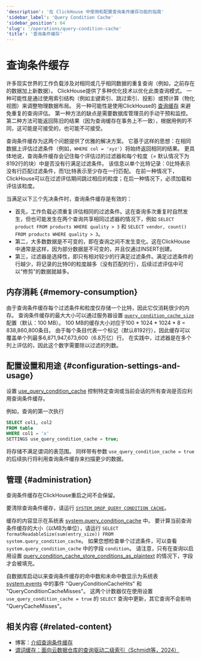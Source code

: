 ```yaml
---
'description': '在 ClickHouse 中使用和配置查询条件缓存功能的指南'
'sidebar_label': 'Query Condition Cache'
'sidebar_position': 64
'slug': '/operations/query-condition-cache'
'title': '查询条件缓存'
---
```



# 查询条件缓存

许多现实世界的工作负载涉及对相同或几乎相同数据的重复查询（例如，之前存在的数据加上新数据）。
ClickHouse提供了多种优化技术以优化此类查询模式。
一种可能性是通过使用索引结构（例如主键索引、跳过索引、投影）或预计算（物化视图）来调整物理数据布局。
另一种可能性是使用ClickHouse的 [查询缓存](query-cache.md) 来避免重复的查询评估。
第一种方法的缺点是需要数据库管理员的手动干预和监控。
第二种方法可能返回陈旧的结果（因为查询缓存在事务上不一致），根据用例的不同，这可能是可接受的，也可能不可接受。

查询条件缓存为这两个问题提供了优雅的解决方案。
它基于这样的思想：在相同数据上评估过滤条件（例如，`WHERE col = 'xyz'`）将始终返回相同的结果。
更具体地说，查询条件缓存会记住每个评估过的过滤器和每个粒度（= 默认情况下为8192行的块）中是否没有行满足过滤条件。
该信息以单个比特记录：0比特表示没有行匹配过滤条件，而1比特表示至少存在一行匹配。
在前一种情况下，ClickHouse可以在过滤评估期间跳过相应的粒度；在后一种情况下，必须加载和评估该粒度。

当满足以下三个先决条件时，查询条件缓存是有效的：
- 首先，工作负载必须重复评估相同的过滤条件。这在查询多次重复时自然发生，但也可能发生在两个查询共享相同过滤器的情况下，例如 `SELECT product FROM products WHERE quality > 3` 和 `SELECT vendor, count() FROM products WHERE quality > 3`。
- 第二，大多数数据是不可变的，即在查询之间不发生变化。这在ClickHouse中通常是这样，因为部分数据是不可变的，并且仅通过INSERT创建。
- 第三，过滤器是选择性，即只有相对较少的行满足过滤条件。满足过滤条件的行越少，将记录的比特0的粒度越多（没有匹配的行），后续过滤评估中可以“修剪”的数据就越多。

## 内存消耗 {#memory-consumption}

由于查询条件缓存每个过滤条件和粒度仅存储一个比特，因此它仅消耗很少的内存。
查询条件缓存的最大大小可以通过服务器设置 [`query_condition_cache_size`](server-configuration-parameters/settings.md#query_condition_cache_size) 配置（默认：100 MB）。
100 MB的缓存大小对应于100 * 1024 * 1024 * 8 = 838,860,800条目。
由于每个条目代表一个标记（默认8192行），因此缓存可以覆盖单个列最多6,871,947,673,600（6.8万亿）行。
在实践中，过滤器是在多个列上评估的，因此这个数字需要除以过滤的列数。

## 配置设置和用途 {#configuration-settings-and-usage}

设置 [use_query_condition_cache](settings/settings#use_query_condition_cache) 控制特定查询或当前会话的所有查询是否应利用查询条件缓存。

例如，查询的第一次执行

```sql
SELECT col1, col2
FROM table
WHERE col1 = 'x'
SETTINGS use_query_condition_cache = true;
```

将存储不满足谓词的表范围。
同样带有参数 `use_query_condition_cache = true` 的后续执行将利用查询条件缓存来扫描更少的数据。

## 管理 {#administration}

查询条件缓存在ClickHouse重启之间不会保留。

要清除查询条件缓存，请运行 [`SYSTEM DROP QUERY CONDITION CACHE`](../sql-reference/statements/system.md#drop-query-condition-cache)。

缓存的内容显示在系统表 [system.query_condition_cache](system-tables/query_condition_cache.md) 中。
要计算当前查询条件缓存的大小（以MB为单位），请运行 `SELECT formatReadableSize(sum(entry_size)) FROM system.query_condition_cache`。
如果您想检查单个过滤条件，可以查看 `system.query_condition_cache` 中的字段 `condition`。
请注意，只有在查询以启用设置 [query_condition_cache_store_conditions_as_plaintext](settings/settings#query_condition_cache_store_conditions_as_plaintext) 的情况下，字段才会被填充。

自数据库启动以来查询条件缓存的命中数和未命中数显示为系统表 [system.events](system-tables/events.md) 中的事件 "QueryConditionCacheHits" 和 "QueryConditionCacheMisses"。
这两个计数器仅在使用设置 `use_query_condition_cache = true` 的 `SELECT` 查询中更新，其它查询不会影响 "QueryCacheMisses"。

## 相关内容 {#related-content}

- 博客：[介绍查询条件缓存](https://clickhouse.com/blog/introducing-the-clickhouse-query-condition-cache)
- [谓词缓存：面向云数据仓库的查询驱动二级索引（Schmidt等，2024）](https://doi.org/10.1145/3626246.3653395)

